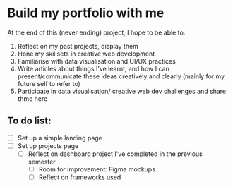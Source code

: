 # Build my portfolio with me

At the end of this (never ending) project, I hope to be able to:
1. Reflect on my past projects, display them
2. Hone my skillsets in creative web development
3. Familiarise with data visualisation and UI/UX practices
4. Write articles about things I've learnt, and how I can present/communicate these ideas creatively and clearly (mainly for my future self to refer to)
5. Participate in data visualisation/ creative web dev challenges and share thme here

## To do list:
- [ ] Set up a simple landing page
- [ ] Set up projects page
  - [ ] Reflect on dashboard project I've completed in the previous semester
    - [ ] Room for improvement: Figma mockups
    - [ ] Reflect on frameworks used
